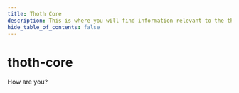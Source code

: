 ```yaml
---
title: Thoth Core
description: This is where you will find information relevant to the thoth-core package.
hide_table_of_contents: false
---
```


# thoth-core

How are you?
